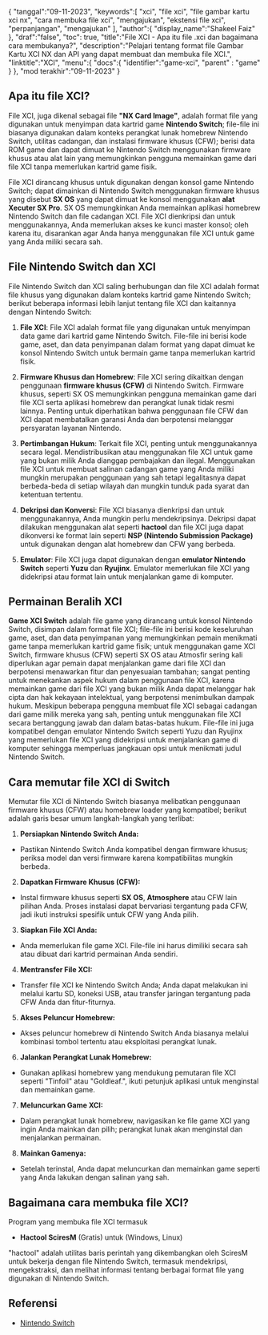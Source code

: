 {
"tanggal":"09-11-2023",
   "keywords":[
"xci",
"file xci",
"file gambar kartu xci nx",
"cara membuka file xci",
"mengajukan",
"ekstensi file xci",
"perpanjangan",
"mengajukan"
],
   "author":{
"display_name":"Shakeel Faiz"
},
"draf":"false",
"toc": true,
"title":"File XCI - Apa itu file .xci dan bagaimana cara membukanya?",
   "description":"Pelajari tentang format file Gambar Kartu XCI NX dan API yang dapat membuat dan membuka file XCI.",
"linktitle":"XCI",
   "menu":{
      "docs":{
         "identifier":"game-xci",
"parent" : "game"
}
},
"mod terakhir":"09-11-2023"
}

## Apa itu file XCI?

File XCI, juga dikenal sebagai file **"NX Card Image"**, adalah format file yang digunakan untuk menyimpan data kartrid game **Nintendo Switch**; file-file ini biasanya digunakan dalam konteks perangkat lunak homebrew Nintendo Switch, utilitas cadangan, dan instalasi firmware khusus (CFW); berisi data ROM game dan dapat dimuat ke Nintendo Switch menggunakan firmware khusus atau alat lain yang memungkinkan pengguna memainkan game dari file XCI tanpa memerlukan kartrid game fisik.

File XCI dirancang khusus untuk digunakan dengan konsol game Nintendo Switch; dapat dimainkan di Nintendo Switch menggunakan firmware khusus yang disebut **SX OS** yang dapat dimuat ke konsol menggunakan **alat Xecuter SX Pro**. SX OS memungkinkan Anda memainkan aplikasi homebrew Nintendo Switch dan file cadangan XCI. File XCI dienkripsi dan untuk menggunakannya, Anda memerlukan akses ke kunci master konsol; oleh karena itu, disarankan agar Anda hanya menggunakan file XCI untuk game yang Anda miliki secara sah.

## File Nintendo Switch dan XCI

File Nintendo Switch dan XCI saling berhubungan dan file XCI adalah format file khusus yang digunakan dalam konteks kartrid game Nintendo Switch; berikut beberapa informasi lebih lanjut tentang file XCI dan kaitannya dengan Nintendo Switch:

1. **File XCI**: File XCI adalah format file yang digunakan untuk menyimpan data game dari kartrid game Nintendo Switch. File-file ini berisi kode game, aset, dan data penyimpanan dalam format yang dapat dimuat ke konsol Nintendo Switch untuk bermain game tanpa memerlukan kartrid fisik.
    












2. **Firmware Khusus dan Homebrew**: File XCI sering dikaitkan dengan penggunaan **firmware khusus (CFW)** di Nintendo Switch. Firmware khusus, seperti SX OS memungkinkan pengguna memainkan game dari file XCI serta aplikasi homebrew dan perangkat lunak tidak resmi lainnya. Penting untuk diperhatikan bahwa penggunaan file CFW dan XCI dapat membatalkan garansi Anda dan berpotensi melanggar persyaratan layanan Nintendo.
    












3. **Pertimbangan Hukum**: Terkait file XCI, penting untuk menggunakannya secara legal. Mendistribusikan atau menggunakan file XCI untuk game yang bukan milik Anda dianggap pembajakan dan ilegal. Menggunakan file XCI untuk membuat salinan cadangan game yang Anda miliki mungkin merupakan penggunaan yang sah tetapi legalitasnya dapat berbeda-beda di setiap wilayah dan mungkin tunduk pada syarat dan ketentuan tertentu.
    












4. **Dekripsi dan Konversi**: File XCI biasanya dienkripsi dan untuk menggunakannya, Anda mungkin perlu mendekripsinya. Dekripsi dapat dilakukan menggunakan alat seperti **hactool** dan file XCI juga dapat dikonversi ke format lain seperti **NSP (Nintendo Submission Package)** untuk digunakan dengan alat homebrew dan CFW yang berbeda.
    












5. **Emulator**: File XCI juga dapat digunakan dengan **emulator Nintendo Switch** seperti **Yuzu** dan **Ryujinx**. Emulator memerlukan file XCI yang didekripsi atau format lain untuk menjalankan game di komputer.

## Permainan Beralih XCI

**Game XCI Switch** adalah file game yang dirancang untuk konsol Nintendo Switch, disimpan dalam format file XCI; file-file ini berisi kode keseluruhan game, aset, dan data penyimpanan yang memungkinkan pemain menikmati game tanpa memerlukan kartrid game fisik; untuk menggunakan game XCI Switch, firmware khusus (CFW) seperti SX OS atau Atmosfir sering kali diperlukan agar pemain dapat menjalankan game dari file XCI dan berpotensi menawarkan fitur dan penyesuaian tambahan; sangat penting untuk menekankan aspek hukum dalam penggunaan file XCI, karena memainkan game dari file XCI yang bukan milik Anda dapat melanggar hak cipta dan hak kekayaan intelektual, yang berpotensi menimbulkan dampak hukum. Meskipun beberapa pengguna membuat file XCI sebagai cadangan dari game milik mereka yang sah, penting untuk menggunakan file XCI secara bertanggung jawab dan dalam batas-batas hukum. File-file ini juga kompatibel dengan emulator Nintendo Switch seperti Yuzu dan Ryujinx yang memerlukan file XCI yang didekripsi untuk menjalankan game di komputer sehingga memperluas jangkauan opsi untuk menikmati judul Nintendo Switch.

## Cara memutar file XCI di Switch

Memutar file XCI di Nintendo Switch biasanya melibatkan penggunaan firmware khusus (CFW) atau homebrew loader yang kompatibel; berikut adalah garis besar umum langkah-langkah yang terlibat:

1. **Persiapkan Nintendo Switch Anda:**
    












- Pastikan Nintendo Switch Anda kompatibel dengan firmware khusus; periksa model dan versi firmware karena kompatibilitas mungkin berbeda.
2. **Dapatkan Firmware Khusus (CFW):**
    












- Instal firmware khusus seperti **SX OS**, **Atmosphere** atau CFW lain pilihan Anda. Proses instalasi dapat bervariasi tergantung pada CFW, jadi ikuti instruksi spesifik untuk CFW yang Anda pilih.
3. **Siapkan File XCI Anda:**
    












- Anda memerlukan file game XCI. File-file ini harus dimiliki secara sah atau dibuat dari kartrid permainan Anda sendiri.
4. **Mentransfer File XCI:**
    












- Transfer file XCI ke Nintendo Switch Anda; Anda dapat melakukan ini melalui kartu SD, koneksi USB, atau transfer jaringan tergantung pada CFW Anda dan fitur-fiturnya.
5. **Akses Peluncur Homebrew:**
    












- Akses peluncur homebrew di Nintendo Switch Anda biasanya melalui kombinasi tombol tertentu atau eksploitasi perangkat lunak.
6. **Jalankan Perangkat Lunak Homebrew:**
    












- Gunakan aplikasi homebrew yang mendukung pemutaran file XCI seperti "Tinfoil" atau "Goldleaf.", ikuti petunjuk aplikasi untuk menginstal dan memainkan game.
7. **Meluncurkan Game XCI:**
    












- Dalam perangkat lunak homebrew, navigasikan ke file game XCI yang ingin Anda mainkan dan pilih; perangkat lunak akan menginstal dan menjalankan permainan.
8. **Mainkan Gamenya:**
    












- Setelah terinstal, Anda dapat meluncurkan dan memainkan game seperti yang Anda lakukan dengan salinan yang sah.

## Bagaimana cara membuka file XCI?

Program yang membuka file XCI termasuk

- **Hactool SciresM** (Gratis) untuk (Windows, Linux)

"hactool" adalah utilitas baris perintah yang dikembangkan oleh SciresM untuk bekerja dengan file Nintendo Switch, termasuk mendekripsi, mengekstraksi, dan melihat informasi tentang berbagai format file yang digunakan di Nintendo Switch.

## Referensi
* [Nintendo Switch](https://en.wikipedia.org/wiki/Nintendo_Switch)

